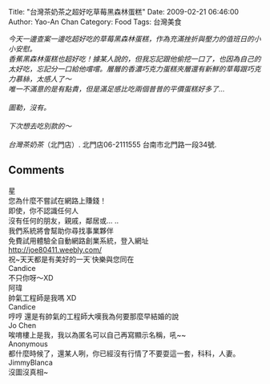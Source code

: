 Title: "台灣茶奶茶之超好吃草莓黑森林蛋糕"
Date: 2009-02-21 06:46:00
Author: Yao-An Chan
Category: Food 
Tags: 台灣美食


<div class='post'>
<em>今天一邊查案一邊吃超好吃的草莓黑森林蛋糕，作為充滿挫折與壓力的值班日的小小安慰。<br />香蕉黑森林蛋糕也超好吃！據某人說的，但我忘記跟他偷挖一口了，也因為自己的太好吃，忘記分一口給他嚐嚐。層層的香濃巧克力蛋糕夾層還有新鮮的草莓跟巧克力慕絲，太感人了～<br />唯一不滿意的是有點貴，但是滿足感比吃兩個普普的平價蛋糕好多了...<br /><br />圖勒，沒有。<br /><br />下次想去吃別款的～<br /><br />台灣茶奶茶</em>（北門店）. 北門店06-2111555 台南市北門路一段34號.</div>
<h2>Comments</h2>
<div class='comments'>
<div class='comment'>
<div class='author'>星</div>
<div class='content'>
您為什麼不嘗試在網路上賺錢！<br />即使，你不認識任何人<br />沒有任何的朋友，親戚，鄰居或... ..<br />我們系統將會幫助你尋找事業夥伴<br />免費試用體驗全自動網路創業系統，登入網址<br /><a href="http://joe80411.weebly.com/" rel="nofollow">http://joe80411.weebly.com/</a><br />祝~天天都是有美好的一天˙快樂與您同在</div>
</div>
<div class='comment'>
<div class='author'>Candice</div>
<div class='content'>
不只你呀～XD</div>
</div>
<div class='comment'>
<div class='author'>阿瑋</div>
<div class='content'>
帥氣工程師是我嗎 XD</div>
</div>
<div class='comment'>
<div class='author'>Candice</div>
<div class='content'>
哼哼 還是有帥氣的工程師大嘆我為何要那麼早結婚的說</div>
</div>
<div class='comment'>
<div class='author'>Jo Chen</div>
<div class='content'>
唉唷樓上是我，我以為匿名可以自己再寫顯示名稱，吼~~</div>
</div>
<div class='comment'>
<div class='author'>Anonymous</div>
<div class='content'>
都什麼時候了，還某人咧，你已經沒有行情了不要耍這一套，科科，人妻。</div>
</div>
<div class='comment'>
<div class='author'>JimmyBlanca</div>
<div class='content'>
沒圖沒真相~</div>
</div>
</div>
